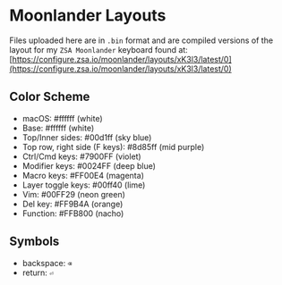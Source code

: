 # Moonlander Layouts

Files uploaded here are in `.bin` format and are compiled versions of the layout for my `ZSA Moonlander` keyboard found at:
[https://configure.zsa.io/moonlander/layouts/xK3l3/latest/0](https://configure.zsa.io/moonlander/layouts/xK3l3/latest/0)

## Color Scheme

* macOS: #ffffff (white)
* Base: #ffffff (white)
* Top/Inner sides: #00d1ff (sky blue)
* Top row, right side (F keys): #8d85ff (mid purple)
* Ctrl/Cmd keys: #7900FF (violet)
* Modifier keys: #0024FF (deep blue)
* Macro keys: #FF00E4 (magenta)
* Layer toggle keys: #00ff40 (lime)
* Vim: #00FF29 (neon green)
* Del key: #FF9B4A (orange)
* Function: #FFB800 (nacho)

## Symbols

* backspace: `⌫`
* return: `⏎`

